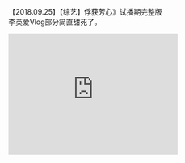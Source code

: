 【2018.09.25】【综艺】俘获芳心》试播期完整版     
李英爱Vlog部分简直甜死了。  
<div class="embed-container">
  <iframe
      src="https://video.h5.weibo.cn/1034:4342237404800521/4342241638184879"
      width="335"
      height="240"
      frameborder="0"
      allowfullscreen="">
  </iframe>
</div>


